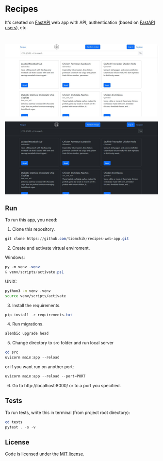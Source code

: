 # Recipes

It's created on [FastAPI](https://github.com/tiangolo/fastapi) web app with API, authentication (based on [FastAPI users](https://github.com/fastapi-users/fastapi-users)), etc.

<br>

![App's light theme screenshot](/screenshots/home-page-light-theme.jpg)

![App's dark theme screenshot](/screenshots/home-page-dark-theme.jpg)

## Run

To run this app, you need:

1. Clone this repository.

```powershell
git clone https://github.com/tiomchik/recipes-web-app.git
```

2. Create and activate virtual enviroment.

Windows:
```powershell
py -m venv .venv
& venv/scripts/activate.ps1
```
UNIX:
```bash
python3 -m venv .venv
source venv/scripts/activate
```

3. Install the requirements.

```powershell
pip install -r requirements.txt
```

4. Run migrations.

```powershell
alembic upgrade head
```

5. Change directory to src folder and run local server

```powershell
cd src
uvicorn main:app --reload
```

or if you want run on another port:

```powershell
uvicorn main:app --reload --port=PORT
```

6. Go to http://localhost:8000/ or to a port you specified.

## Tests

To run tests, write this in terminal (from project root directory):

```powershell
cd tests
pytest . -s -v
```

## License

Code is licensed under the [MIT license](https://en.wikipedia.org/wiki/MIT_License).
